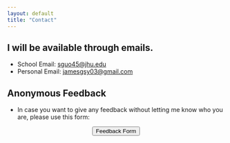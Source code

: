 ```yaml
---
layout: default
title: "Contact"
---
```


## I will be available through emails.

- School Email: [sguo45@jhu.edu](mailto:sguo45@jhu.edu)
- Personal Email: [jamesgsy03@gmail.com](mailto:jamesgsy03@gmail.com)

## Anonymous Feedback

- In case you want to give any feedback without letting me know who you are, please use this form:
<div style="text-align: center">
	<button onclick="location.href='feedback.html'"> Feedback Form </button>
</div>